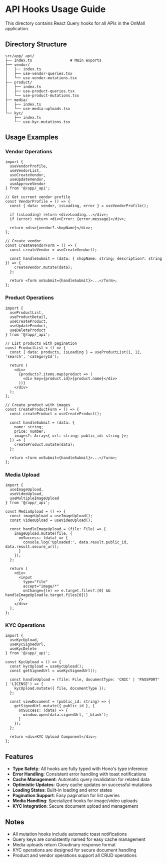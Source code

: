 # API Hooks Usage Guide

This directory contains React Query hooks for all APIs in the OnMall application.

## Directory Structure

```
src/app/_api/
├── index.ts                 # Main exports
├── vendor/
│   ├── index.ts
│   ├── use-vendor-queries.tsx
│   └── use-vendor-mutations.tsx
├── product/
│   ├── index.ts
│   ├── use-product-queries.tsx
│   └── use-product-mutations.tsx
├── media/
│   ├── index.ts
│   └── use-media-uploads.tsx
└── kyc/
    ├── index.ts
    └── use-kyc-mutations.tsx
```

## Usage Examples

### Vendor Operations

```tsx
import {
  useVendorProfile,
  useVendorList,
  useCreateVendor,
  useUpdateVendor,
  useApproveVendor
} from '@/app/_api';

// Get current vendor profile
const VendorProfile = () => {
  const { data: vendor, isLoading, error } = useVendorProfile();
  
  if (isLoading) return <div>Loading...</div>;
  if (error) return <div>Error: {error.message}</div>;
  
  return <div>{vendor?.shopName}</div>;
};

// Create vendor
const CreateVendorForm = () => {
  const createVendor = useCreateVendor();
  
  const handleSubmit = (data: { shopName: string; description?: string }) => {
    createVendor.mutate(data);
  };
  
  return <form onSubmit={handleSubmit}>...</form>;
};
```

### Product Operations

```tsx
import {
  useProductList,
  useProductDetail,
  useCreateProduct,
  useUpdateProduct,
  useDeleteProduct
} from '@/app/_api';

// List products with pagination
const ProductList = () => {
  const { data: products, isLoading } = useProductList(1, 12, 'search', 'categoryId');
  
  return (
    <div>
      {products?.items.map(product => (
        <div key={product.id}>{product.name}</div>
      ))}
    </div>
  );
};

// Create product with images
const CreateProductForm = () => {
  const createProduct = useCreateProduct();
  
  const handleSubmit = (data: {
    name: string;
    price: number;
    images?: Array<{ url: string; public_id: string }>;
  }) => {
    createProduct.mutate(data);
  };
  
  return <form onSubmit={handleSubmit}>...</form>;
};
```

### Media Upload

```tsx
import {
  useImageUpload,
  useVideoUpload,
  useMultipleImageUpload
} from '@/app/_api';

const MediaUpload = () => {
  const imageUpload = useImageUpload();
  const videoUpload = useVideoUpload();
  
  const handleImageUpload = (file: File) => {
    imageUpload.mutate(file, {
      onSuccess: (data) => {
        console.log('Uploaded:', data.result.public_id, data.result.secure_url);
      }
    });
  };
  
  return (
    <div>
      <input 
        type="file" 
        accept="image/*" 
        onChange={(e) => e.target.files?.[0] && handleImageUpload(e.target.files[0])}
      />
    </div>
  );
};
```

### KYC Operations

```tsx
import {
  useKycUpload,
  useKycSignedUrl,
  useKycDelete
} from '@/app/_api';

const KycUpload = () => {
  const kycUpload = useKycUpload();
  const getSignedUrl = useKycSignedUrl();
  
  const handleUpload = (file: File, documentType: 'CNIC' | 'PASSPORT' | 'LICENSE') => {
    kycUpload.mutate({ file, documentType });
  };
  
  const viewDocument = (public_id: string) => {
    getSignedUrl.mutate({ public_id }, {
      onSuccess: (data) => {
        window.open(data.signedUrl, '_blank');
      }
    });
  };
  
  return <div>KYC Upload Component</div>;
};
```

## Features

- **Type Safety**: All hooks are fully typed with Hono's type inference
- **Error Handling**: Consistent error handling with toast notifications
- **Cache Management**: Automatic query invalidation for related data
- **Optimistic Updates**: Query cache updates on successful mutations
- **Loading States**: Built-in loading and error states
- **Pagination Support**: Easy pagination for list queries
- **Media Handling**: Specialized hooks for image/video uploads
- **KYC Integration**: Secure document upload and management

## Notes

- All mutation hooks include automatic toast notifications
- Query keys are consistently named for easy cache management
- Media uploads return Cloudinary response format
- KYC operations are designed for secure document handling
- Product and vendor operations support all CRUD operations
